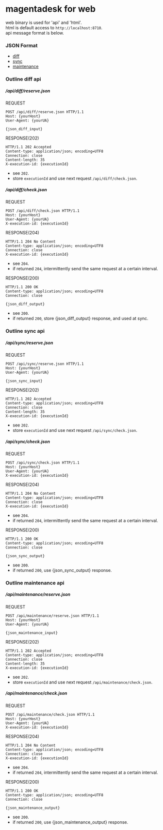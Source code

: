 # magentadesk for web

web binary is used for 'api' and 'html'.  
html is default access to `http://localhost:8710`.  
api message format is below.  

### JSON Format

* [diff](../doc/json_diff.md)
* [sync](../doc/json_sync.md)
* [maintenance](../doc/json_maintenance.md)

### Outline diff api

##### /api/diff/reserve.json

REQUEST  

    POST /api/diff/reserve.json HTTP/1.1
    Host: {yourHost}
    User-Agent: {yourUA}
    
    {json_diff_input}

RESPONSE(202)  

    HTTP/1.1 202 Accepted
    Content-type: application/json; encoding=UTF8
    Connection: close
    Content-length: 35
    X-execution-id: {executionId}

* see `202`.
* store `executionId` and use next request `/api/diff/check.json`.

##### /api/diff/check.json

REQUEST

    POST /api/diff/check.json HTTP/1.1
    Host: {yourHost}
    User-Agent: {yourUA}
    X-execution-id: {executionId}

RESPONSE(204)

    HTTP/1.1 204 No Content
    Content-type: application/json; encoding=UTF8
    Connection: close
    X-execution-id: {executionId}

* see `204`.
* if returned `204`, intermittently send the same request at a certain interval.

RESPONSE(200)

    HTTP/1.1 200 OK
    Content-type: application/json; encoding=UTF8
    Connection: close
    
    {json_diff_output}

* see `200`.
* if returned `200`, store {json_diff_output} response, and used at sync.

### Outline sync api

##### /api/sync/reserve.json

REQUEST

    POST /api/sync/reserve.json HTTP/1.1
    Host: {yourHost}
    User-Agent: {yourUA}
    
    {json_sync_input}

RESPONSE(202)

    HTTP/1.1 202 Accepted
    Content-type: application/json; encoding=UTF8
    Connection: close
    Content-length: 35
    X-execution-id: {executionId}

* see `202`.
* store `executionId` and use next request `/api/sync/check.json`.

##### /api/sync/check.json

REQUEST

    POST /api/sync/check.json HTTP/1.1
    Host: {yourHost}
    User-Agent: {yourUA}
    X-execution-id: {executionId}

RESPONSE(204)

    HTTP/1.1 204 No Content
    Content-type: application/json; encoding=UTF8
    Connection: close
    X-execution-id: {executionId}

* see `204`.
* if returned `204`, intermittently send the same request at a certain interval.

RESPONSE(200)

    HTTP/1.1 200 OK
    Content-type: application/json; encoding=UTF8
    Connection: close
    
    {json_sync_output}

* see `200`.
* if returned `200`, use {json_sync_output} response.

### Outline maintenance api

##### /api/maintenance/reserve.json

REQUEST

    POST /api/maintenance/reserve.json HTTP/1.1
    Host: {yourHost}
    User-Agent: {yourUA}
    
    {json_maintenance_input}

RESPONSE(202)

    HTTP/1.1 202 Accepted
    Content-type: application/json; encoding=UTF8
    Connection: close
    Content-length: 35
    X-execution-id: {executionId}

* see `202`.
* store `executionId` and use next request `/api/maintenance/check.json`.

##### /api/maintenance/check.json

REQUEST

    POST /api/maintenance/check.json HTTP/1.1
    Host: {yourHost}
    User-Agent: {yourUA}
    X-execution-id: {executionId}

RESPONSE(204)

    HTTP/1.1 204 No Content
    Content-type: application/json; encoding=UTF8
    Connection: close
    X-execution-id: {executionId}

* see `204`.
* if returned `204`, intermittently send the same request at a certain interval.

RESPONSE(200)

    HTTP/1.1 200 OK
    Content-type: application/json; encoding=UTF8
    Connection: close
    
    {json_maintenance_output}

* see `200`.
* if returned `200`, use {json_maintenance_output} response.
